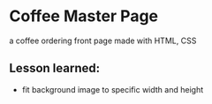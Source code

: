 # Coffee Master Page 

a coffee ordering front page made with HTML, CSS

## Lesson learned:
* fit background image to specific width and height
